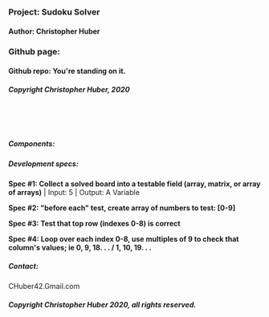 ### Project: **Sudoku Solver**
#### Author: **Christopher Huber**

### Github page: 
#### Github repo: You're standing on it.
##### Copyright Christopher Huber, 2020

&nbsp;
     
&nbsp;
     
         
##### Components: 


##### Development specs:

**Spec #1: Collect a solved board into a testable field (array, matrix, or array of arrays)** | Input: 5 | Output: A Variable

**Spec #2: "before each" test, create array of numbers to test: [0-9]**

**Spec #3: Test that top row (indexes 0-8) is correct**

**Spec #4: Loop over each index 0-8, use multiples of 9 to check that column's values; ie 0, 9, 18. . . / 1, 10, 19. . .**




##### _Contact_:

CHuber42.Gmail.com

##### _Copyright Christopher Huber 2020, all rights reserved._